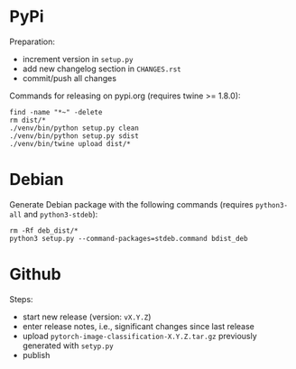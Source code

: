 # PyPi

Preparation:

* increment version in `setup.py`
* add new changelog section in `CHANGES.rst`
* commit/push all changes

Commands for releasing on pypi.org (requires twine >= 1.8.0):

```commandline
find -name "*~" -delete
rm dist/*
./venv/bin/python setup.py clean
./venv/bin/python setup.py sdist
./venv/bin/twine upload dist/*
```

# Debian

Generate Debian package with the following commands (requires `python3-all` and `python3-stdeb`):

```commandline
rm -Rf deb_dist/*
python3 setup.py --command-packages=stdeb.command bdist_deb
```

# Github

Steps:

* start new release (version: `vX.Y.Z`)
* enter release notes, i.e., significant changes since last release
* upload `pytorch-image-classification-X.Y.Z.tar.gz` previously generated with `setyp.py`
* publish


